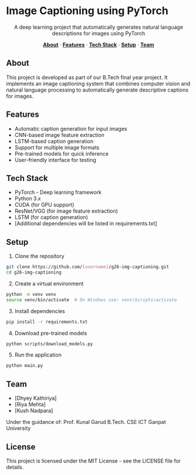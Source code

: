 # Image Captioning using PyTorch

<p align="center">
  A deep learning project that automatically generates natural language descriptions for images using PyTorch
</p>

<p align="center">
  <a href="#about"><strong>About</strong></a> ·
  <a href="#features"><strong>Features</strong></a> ·
  <a href="#tech-stack"><strong>Tech Stack</strong></a> ·
  <a href="#setup"><strong>Setup</strong></a> ·
  <a href="#team"><strong>Team</strong></a>
</p>

## About

This project is developed as part of our B.Tech final year project. It implements an image captioning system that combines computer vision and natural language processing to automatically generate descriptive captions for images.

## Features

- Automatic caption generation for input images
- CNN-based image feature extraction
- LSTM-based caption generation
- Support for multiple image formats
- Pre-trained models for quick inference
- User-friendly interface for testing

## Tech Stack

- PyTorch - Deep learning framework
- Python 3.x
- CUDA (for GPU support)
- ResNet/VGG (for image feature extraction)
- LSTM (for caption generation)
- [Additional dependencies will be listed in requirements.txt]

## Setup

1. Clone the repository
```bash
git clone https://github.com/[username]/g26-img-captioning.git
cd g26-img-captioning
```

2. Create a virtual environment
```bash
python -m venv venv
source venv/bin/activate  # On Windows use: venv\Scripts\activate
```

3. Install dependencies
```bash
pip install -r requirements.txt
```

4. Download pre-trained models
```bash
python scripts/download_models.py
```

5. Run the application
```bash
python main.py
```

## Team

- [Dhyey Kathiriya]
- [Riya Mehta]
- [Kush Nadpara]

Under the guidance of:
Prof. Kunal Garud
B.Tech. CSE
ICT Ganpat University

## License

This project is licensed under the MIT License - see the LICENSE file for details.
